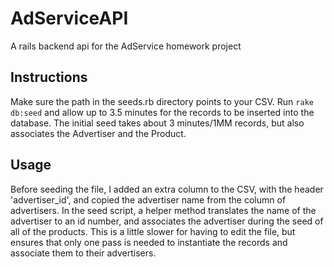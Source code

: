# AdServiceAPI

A rails backend api for the AdService homework project

## Instructions

Make sure the path in the seeds.rb directory points to your CSV. Run `rake db:seed` and allow up to 3.5 minutes for the records to be inserted into the database. The initial seed takes about 3 minutes/1MM records, but also associates the Advertiser and the Product.

## Usage

Before seeding the file, I added an extra column to the CSV, with the header 'advertiser_id', and copied the advertiser name from the column of advertisers. In the seed script, a helper method translates the name of the advertiser to an id number, and associates the advertiser during the seed of all of the products. This is a little slower for having to edit the file, but ensures that only one pass is needed to instantiate the records and associate them to their advertisers.
